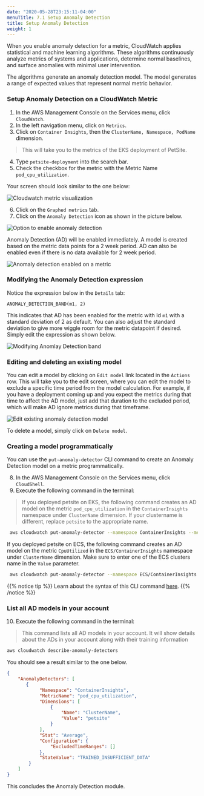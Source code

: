 ```yaml
---
date: "2020-05-28T23:15:11-04:00"
menuTitle: 7.1 Setup Anomaly Detection
title: Setup Anomaly Detection
weight: 1
---
```


When you enable anomaly detection for a metric, CloudWatch applies statistical and machine learning algorithms. These algorithms continuously analyze metrics of systems and applications, determine normal baselines, and surface anomalies with minimal user intervention.

The algorithms generate an anomaly detection model. The model generates a range of expected values that represent normal metric behavior.

### Setup Anomaly Detection on a CloudWatch Metric

1. In the AWS Management Console on the Services menu, click `CloudWatch`.
2. In the left navigation menu, click on `Metrics`.
3. Click on `Container Insights`, then the `ClusterName, Namespace, PodName` dimension.
> This will take you to the metrics of the EKS deployment of PetSite. 

4. Type `petsite-deployment` into the search bar. 
5. Check the checkbox for the metric with the Metric Name `pod_cpu_utilization`.

Your screen should look similar to the one below:

![Cloudwatch metric visualization](/images/anomalydetection/detection1.png?classes=shadow)

6. Click on the `Graphed metrics` tab.
7. Click on the `Anomaly Detection` icon as shown in the picture below.

![Option to enable anomaly detection](/images/anomalydetection/detection2.png)

Anomaly Detection (AD) will be enabled immediately. A model is created based on the metric data points for a 2 week period. AD can also be enabled even if there is no data available for 2 week period.

![Anomaly detection enabled on a metric](/images/anomalydetection/detection3.gif?classes=shadow)

### Modifying the Anomaly Detection expression

Notice the expression below in the `Details` tab:

```
ANOMALY_DETECTION_BAND(m1, 2)
```

This indicates that AD has been enabled for the metric with Id `m1` with a standard deviation of 2 as default. You can also adjust the standard deviation to give more wiggle room for the metric datapoint if desired. Simply edit the expression as shown below.

![Modifying Anomlay Detection band](/images/anomalydetection/detection4.gif?classes=shadow)

### Editing and deleting an existing model

You can edit a model by  clicking on `Edit model` link located in the `Actions` row. This will take you to the edit screen, where you can edit the model to exclude a specific time period from the model calculation. 
For example, if you have a deployment coming up and you expect the metrics during that time to affect the AD model, just add that duration to the excluded period, which will make AD ignore metrics during that timeframe.

![Edit existing anomaly detection model](/images/anomalydetection/detection5.png?classes=shadow)

To delete a model, simply click on `Delete model`.

### Creating a model programmatically

You can use the `put-anomaly-detector` CLI command to create an Anomaly Detection model on a metric programmatically. 

8. In the AWS Management Console on the Services menu, click `CloudShell`.
9. Execute the following command in the terminal:
> If you deployed petsite on EKS, the following command creates an AD model on the metric `pod_cpu_utilization` in the `ContainerInsights` namespace under `ClusterName` dimension. If your clustername is different, replace `petsite` to the appropriate name.

```bash
 aws cloudwatch put-anomaly-detector --namespace ContainerInsights --metric-name pod_cpu_utilization --stat Average --dimensions Name=ClusterName,Value=petsite
```

If you deployed petsite on ECS, the following command creates an AD model on the metric `CpuUtilized` in the `ECS/ContainerInsights` namespace under `ClusterName` dimension. Make sure to enter one of the ECS clusters name in the `Value` parameter.

```bash
 aws cloudwatch put-anomaly-detector --namespace ECS/ContainerInsights --metric-name CpuUtilized --stat Average --dimensions Name=ClusterName,Value=<REPLACE_THE_ECS_CLUSTER_NAME_HERE>
```

{{% notice tip %}}
Learn about the syntax of this CLI command [here](https://docs.aws.amazon.com/cli/latest/reference/cloudwatch/put-anomaly-detector.html).
{{% /notice %}}

### List all AD models in your account

10. Execute the following command in the terminal: 
> This command lists all AD models in your account. It will show details about the ADs in your account along with their training information
```bash
aws cloudwatch describe-anomaly-detectors
```

You should see a result similar to the one below.

```json
{
    "AnomalyDetectors": [
       {
            "Namespace": "ContainerInsights",
            "MetricName": "pod_cpu_utilization",
            "Dimensions": [
                {
                    "Name": "ClusterName",
                    "Value": "petsite"
                }
            ],
            "Stat": "Average",
            "Configuration": {
                "ExcludedTimeRanges": []
            },
            "StateValue": "TRAINED_INSUFFICIENT_DATA"
        }
    ]
}

```

This concludes the Anomaly Detection module.
